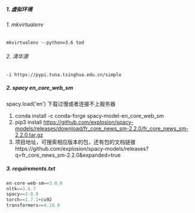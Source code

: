 ##### 1. 虚拟环境

###### 1. mkvirtualenv

```shell
mkvirtualenv --python=3.6 tod
```

###### 2. 清华源

```shell
-i https://pypi.tuna.tsinghua.edu.cn/simple
```

##### 2. spacy  en_core_web_sm

spacy.load('en') 下载过慢或者连接不上服务器

1. conda install -c conda-forge spacy-model-en_core_web_sm
2. pip3 install https://github.com/explosion/spacy-models/releases/download/fr_core_news_sm-2.2.0/fr_core_news_sm-2.2.0.tar.gz
3. 项目地址，可搜索相应版本的包，还有包的文档链接https://github.com/explosion/spacy-models/releases?q=fr_core_news_sm-2.2.0&expanded=true

##### 3. requirements.txt

```python
en-core-web-sm==3.0.0
nltk==3.6.7
spacy==3.0.8
torch==1.7.1+cu92
transformers==4.18.0
```

